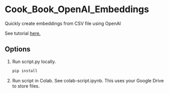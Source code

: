 # Cook_Book_OpenAI_Embeddings
Quickly create embeddings from CSV file using OpenAI

See tutorial [here.](https://medium.com/gitconnected/quickly-build-a-chatgpt-slack-bot-with-custom-data-using-python-and-openai-embeddings-b6d78c77980e)

## Options

1. Run script.py locally.
   
   ```bash
   pip install

2. Run script in Colab. See colab-script.ipynb. This uses your Google Drive to store files.
